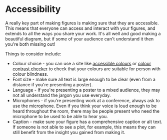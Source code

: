 # Accessibility

A really key part of making figures is making sure that they are accessible.
This means that everyone can access and interact with your figures, and extends to all the ways you share your work.
It's all well and good making a beautiful diagram, but if some of your audience can't understand it then you're both missing out!

Things to consider include:

* Colour choice - you can use a site like [accessible colours](https://accessible-colors.com/) or [colour contrast checker](https://colourcontrast.cc/) to check that your colours are suitable for person with colour blindness.
* Font size - make sure all text is large enough to be clear (even from a distance if you're presenting a poster).
* Language - If you're presenting a poster to a mixed audience, they may not all understand the jargon you use everyday.
* Microphones - if you're presenting work at a conference, always ask to use the microphone.
  Even if you think your voice is loud enough to be heard throughout the room, there may be people present who need the microphone to be used to be able to hear you.
* Caption - make sure your figure has a comprehensive caption or alt text.
    If someone is not able to see a plot, for example, this means they can still benefit from the insight you gained from making it.

